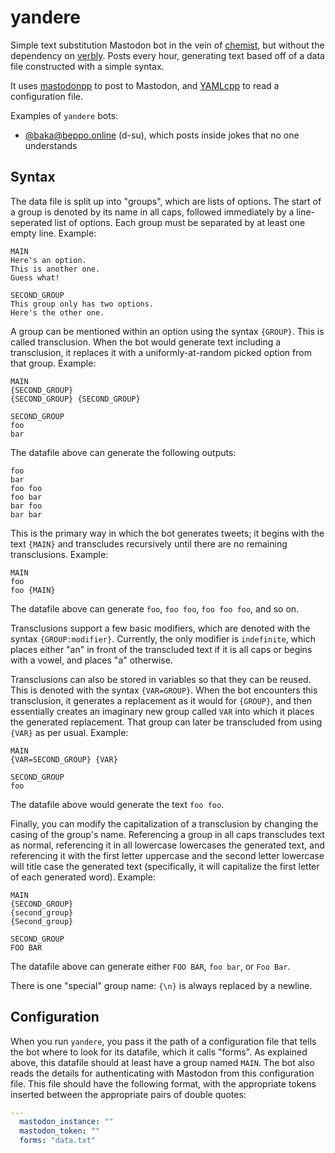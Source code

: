 # yandere
Simple text substitution Mastodon bot in the vein of [chemist](https://github.com/hatkirby/chemist), but without the dependency on [verbly](https://github.com/hatkirby/verbly). Posts every hour, generating text based off of a data file constructed with a simple syntax.

It uses [mastodonpp](https://schlomp.space/tastytea/mastodonpp) to post to Mastodon, and [YAMLcpp](https://github.com/jbeder/yaml-cpp) to read a configuration file.

Examples of `yandere` bots:

- [@baka@beppo.online](https://beppo.online/@baka) (d-su), which posts inside jokes that no one understands

## Syntax

The data file is split up into "groups", which are lists of options. The start of a group is denoted by its name in all caps, followed immediately by a line-seperated list of options. Each group must be separated by at least one empty line. Example:
```
MAIN
Here's an option.
This is another one.
Guess what!

SECOND_GROUP
This group only has two options.
Here's the other one.
```

A group can be mentioned within an option using the syntax `{GROUP}`. This is called transclusion. When the bot would generate text including a transclusion, it replaces it with a uniformly-at-random picked option from that group. Example:
```
MAIN
{SECOND_GROUP}
{SECOND_GROUP} {SECOND_GROUP}

SECOND_GROUP
foo
bar
```

The datafile above can generate the following outputs:
```
foo
bar
foo foo
foo bar
bar foo
bar bar
```

This is the primary way in which the bot generates tweets; it begins with the text `{MAIN}` and transcludes recursively until there are no remaining transclusions. Example:
```
MAIN
foo
foo {MAIN}
```

The datafile above can generate `foo`, `foo foo`, `foo foo foo`, and so on.

Transclusions support a few basic modifiers, which are denoted with the syntax `{GROUP:modifier}`. Currently, the only modifier is `indefinite`, which places either "an" in front of the transcluded text if it is all caps or begins with a vowel, and places "a" otherwise.

Transclusions can also be stored in variables so that they can be reused. This is denoted with the syntax `{VAR=GROUP}`. When the bot encounters this transclusion, it generates a replacement as it would for `{GROUP}`, and then essentially creates an imaginary new group called `VAR` into which it places the generated replacement. That group can later be transcluded from using `{VAR}` as per usual. Example:
```
MAIN
{VAR=SECOND_GROUP} {VAR}

SECOND_GROUP
foo
```

The datafile above would generate the text `foo foo`.

Finally, you can modify the capitalization of a transclusion by changing the casing of the group's name. Referencing a group in all caps transcludes text as normal, referencing it in all lowercase lowercases the generated text, and referencing it with the first letter uppercase and the second letter lowercase will title case the generated text (specifically, it will capitalize the first letter of each generated word). Example:
```
MAIN
{SECOND_GROUP}
{second_group}
{Second_group}

SECOND_GROUP
FOO BAR
```

The datafile above can generate either `FOO BAR`, `foo bar`, or `Foo Bar`.

There is one "special" group name: `{\n}` is always replaced by a newline.

## Configuration

When you run `yandere`, you pass it the path of a configuration file that tells the bot where to look for its datafile, which it calls "forms". As explained above, this datafile should at least have a group named `MAIN`. The bot also reads the details for authenticating with Mastodon from this configuration file. This file should have the following format, with the appropriate tokens inserted between the appropriate pairs of double quotes:
```yaml
---
  mastodon_instance: ""
  mastodon_token: ""
  forms: "data.txt"
```
